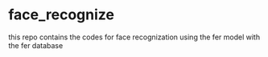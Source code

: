 # face_recognize
this repo contains the codes for face recognization using the fer model with the fer database 
